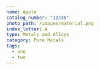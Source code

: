 ```yaml
---
name: Apple
catalog_number: "12345"
photo_path: /images/material.png
index_letter: A
type: Metals and Alloys
category: Pure Metals
tags:
  - one
  - two
---
```

